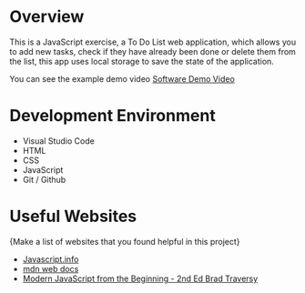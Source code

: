 # Overview
This is a JavaScript exercise, a To Do List web application, which allows you to add new tasks, check if they have already been done or delete them from the list, this app uses local storage to save the state of the application.

You can see the example demo video
[Software Demo Video](https://youtu.be/E0XGB2jcrwY)

# Development Environment

* Visual Studio Code
* HTML
* CSS
* JavaScript
* Git / Github

# Useful Websites

{Make a list of websites that you found helpful in this project}
* [Javascript.info](https://javascript.info/)
* [mdn web docs](https://developer.mozilla.org/en-US/docs/Web/JavaScript)
* [Modern JavaScript from the Beginning - 2nd Ed Brad Traversy](https://learning.oreilly.com/videos/modern-javascript-from/)
